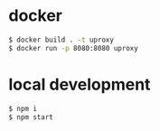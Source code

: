 # docker
```sh
$ docker build . -t uproxy
$ docker run -p 8080:8080 uproxy
```


# local development
```sh
$ npm i
$ npm start
```